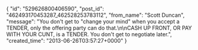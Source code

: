  {
   "id": "529626800406590",
   "post_id": "462493170453287_462528253783112",
   "from_name": "Scott Duncan",
   "message": "You don't get to \"change your mind\" when you accept a TENDER, only the offering party can do that.\n\nCASH UP FRONT, OR PAY WITH YOUR CUNT, is a TENDER. You don't get to negotiate later.",
   "created_time": "2013-06-26T03:57:27+0000"
 }

